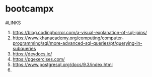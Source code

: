 # bootcampx









#LINKS
1. https://blog.codinghorror.com/a-visual-explanation-of-sql-joins/
2. https://www.khanacademy.org/computing/computer-programming/sql/more-advanced-sql-queries/pt/querying-in-subqueries
3. https://devdocs.io/
4. https://pgexercises.com/
5. https://www.postgresql.org/docs/9.3/index.html
6.  

